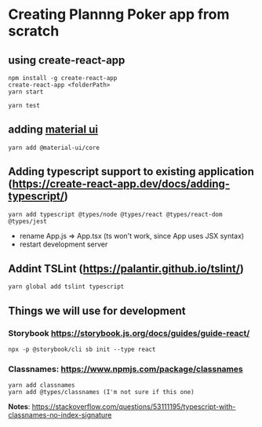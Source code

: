 # Creating Plannng Poker app from scratch

## using create-react-app

    npm install -g create-react-app
    create-react-app <folderPath>
    yarn start

    yarn test

## adding [material ui](https://material-ui.co)

    yarn add @material-ui/core

## Adding typescript support to existing application (https://create-react-app.dev/docs/adding-typescript/)

    yarn add typescript @types/node @types/react @types/react-dom @types/jest

- rename App.js => App.tsx (ts won't work, since App uses JSX syntax)
- restart development server

## Addint TSLint (https://palantir.github.io/tslint/)

    yarn global add tslint typescript

## Things we will use for development

### Storybook https://storybook.js.org/docs/guides/guide-react/

    npx -p @storybook/cli sb init --type react

### Classnames: https://www.npmjs.com/package/classnames

    yarn add classnames
    yarn add @types/classnames (I'm not sure if this one)

**Notes**: https://stackoverflow.com/questions/53111195/typescript-with-classnames-no-index-signature
